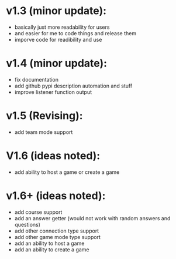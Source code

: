 # v1.3 (minor update):
* basically just more readability for users
* and easier for me to code things and release them
* imporve code for readibility and use

# v1.4 (minor update):
* fix documentation
* add github pypi description automation and stuff
* improve listener function output

# v1.5 (Revising):
* add team mode support

# V1.6 (ideas noted):
* add ability to host a game or create a game

# v1.6+ (ideas noted):
* add course support
* add an answer getter (would not work with random answers and questions)
* add other connection type support
* add other game mode type support
* add an ability to host a game
* add an ability to create a game
  
